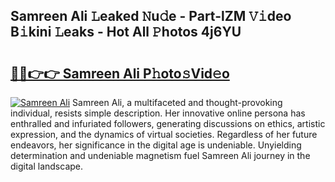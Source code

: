 ## Samreen Ali 𝙻eaked 𝙽u𝚍e - Part-lZM 𝚅𝚒deo B𝚒kini 𝙻eaks - Hot All 𝙿hotos 4j6YU

# <h2><a href="http://ld3i7mk.urlbe.top/?page=Samreen+Ali">🔗🔗👉👉 Samreen Ali P𝚑oto𝚜Vid𝚎o</a></h2>

[![Samreen Ali](https://i.imgur.com/eBuTRDB.gif)](http://ld3i7mk.urlbe.top/?page=Samreen+Ali)
Samreen Ali, a multifaceted and thought-provoking individual, resists simple description. Her innovative online persona has enthralled and infuriated followers, generating discussions on ethics, artistic expression, and the dynamics of virtual societies. Regardless of her future endeavors, her significance in the digital age is undeniable. Unyielding determination and undeniable magnetism fuel Samreen Ali journey in the digital landscape.
